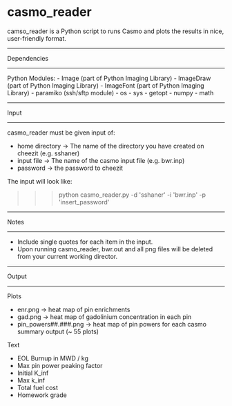 casmo_reader
============

camso_reader is a Python script to runs Casmo and plots the results in nice, user-friendly format.


*****************************************************
Dependencies
*****************************************************
Python Modules:
    -   Image (part of Python Imaging Library)
    -   ImageDraw (part of Python Imaging Library)
    -   ImageFont (part of Python Imaging Library)
    -   paramiko (ssh/sftp module)
    -   os
    -   sys
    -   getopt
    -   numpy
    -   math
    
*****************************************************
Input
*****************************************************
casmo_reader must be given input of:
- home directory -> The name of the directory you have created on cheezit (e.g. sshaner)
- input file -> The name of the casmo input file (e.g. bwr.inp)
- password -> the password to cheezit

The input will look like:

>>> python casmo_reader.py -d 'sshaner' -i 'bwr.inp' -p 'insert_password'

*****************************************************
Notes
*****************************************************
- Include single quotes for each item in the input.
- Upon running casmo_reader, bwr.out and all png files will be deleted from your current working director.

*****************************************************
Output
*****************************************************
Plots
- enr.png -> heat map of pin enrichments
- gad.png -> heat map of gadolinium concentration in each pin
- pin_powers##.###.png -> heat map of pin powers for each casmo summary output (~ 55 plots)

Text
- EOL Burnup in MWD / kg
- Max pin power peaking factor
- Initial K_inf
- Max k_inf
- Total fuel cost
- Homework grade















